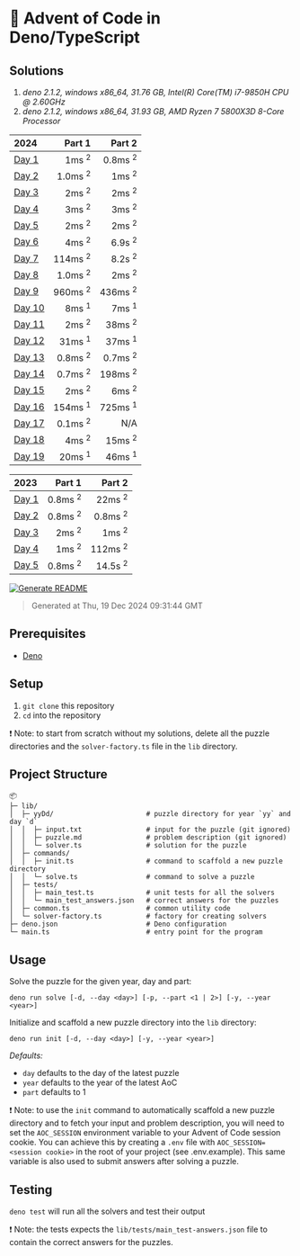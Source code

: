 # 🎄 Advent of Code in Deno/TypeScript

## Solutions

1. *deno 2.1.2, windows x86_64, 31.76 GB, Intel(R) Core(TM) i7-9850H CPU @ 2.60GHz*
2. *deno 2.1.2, windows x86_64, 31.93 GB, AMD Ryzen 7 5800X3D 8-Core Processor*

| 2024 | Part 1 | Part 2 |
| :--- | ---: | ---: |
| [Day 1](/lib/24D1/solver.ts) | 1ms <sup>2</sup> | 0.8ms <sup>2</sup> |
| [Day 2](/lib/24D2/solver.ts) | 1.0ms <sup>2</sup> | 1ms <sup>2</sup> |
| [Day 3](/lib/24D3/solver.ts) | 2ms <sup>2</sup> | 2ms <sup>2</sup> |
| [Day 4](/lib/24D4/solver.ts) | 3ms <sup>2</sup> | 3ms <sup>2</sup> |
| [Day 5](/lib/24D5/solver.ts) | 2ms <sup>2</sup> | 2ms <sup>2</sup> |
| [Day 6](/lib/24D6/solver.ts) | 4ms <sup>2</sup> | 6.9s <sup>2</sup> |
| [Day 7](/lib/24D7/solver.ts) | 114ms <sup>2</sup> | 8.2s <sup>2</sup> |
| [Day 8](/lib/24D8/solver.ts) | 1.0ms <sup>2</sup> | 2ms <sup>2</sup> |
| [Day 9](/lib/24D9/solver.ts) | 960ms <sup>2</sup> | 436ms <sup>2</sup> |
| [Day 10](/lib/24D10/solver.ts) | 8ms <sup>1</sup> | 7ms <sup>1</sup> |
| [Day 11](/lib/24D11/solver.ts) | 2ms <sup>2</sup> | 38ms <sup>2</sup> |
| [Day 12](/lib/24D12/solver.ts) | 31ms <sup>1</sup> | 37ms <sup>1</sup> |
| [Day 13](/lib/24D13/solver.ts) | 0.8ms <sup>2</sup> | 0.7ms <sup>2</sup> |
| [Day 14](/lib/24D14/solver.ts) | 0.7ms <sup>2</sup> | 198ms <sup>2</sup> |
| [Day 15](/lib/24D15/solver.ts) | 2ms <sup>2</sup> | 6ms <sup>2</sup> |
| [Day 16](/lib/24D16/solver.ts) | 154ms <sup>1</sup> | 725ms <sup>1</sup> |
| [Day 17](/lib/24D17/solver.ts) | 0.1ms <sup>2</sup> | N/A  |
| [Day 18](/lib/24D18/solver.ts) | 4ms <sup>2</sup> | 15ms <sup>2</sup> |
| [Day 19](/lib/24D19/solver.ts) | 20ms <sup>1</sup> | 46ms <sup>1</sup> |

| 2023 | Part 1 | Part 2 |
| :--- | ---: | ---: |
| [Day 1](/lib/23D1/solver.ts) | 0.8ms <sup>2</sup> | 22ms <sup>2</sup> |
| [Day 2](/lib/23D2/solver.ts) | 0.8ms <sup>2</sup> | 0.8ms <sup>2</sup> |
| [Day 3](/lib/23D3/solver.ts) | 2ms <sup>2</sup> | 1ms <sup>2</sup> |
| [Day 4](/lib/23D4/solver.ts) | 1ms <sup>2</sup> | 112ms <sup>2</sup> |
| [Day 5](/lib/23D5/solver.ts) | 0.8ms <sup>2</sup> | 14.5s <sup>2</sup> |

[![Generate README](https://github.com/mabenj/aoc-deno-ts/actions/workflows/generate-readme.yml/badge.svg)](https://github.com/mabenj/aoc-deno-ts/actions/workflows/generate-readme.yml)
> Generated at Thu, 19 Dec 2024 09:31:44 GMT

## Prerequisites

-   [Deno](https://deno.land/)

## Setup

1. `git clone` this repository
2. `cd` into the repository

❗ Note: to start from scratch without my solutions, delete all the puzzle directories and the `solver-factory.ts` file in the `lib` directory.

## Project Structure

```
📦
├─ lib/
│  ├─ yyDd/                       # puzzle directory for year `yy` and day `d`
│  │  ├─ input.txt                # input for the puzzle (git ignored)
│  │  ├─ puzzle.md                # problem description (git ignored)
│  │  └─ solver.ts                # solution for the puzzle
│  ├─ commands/
│  │  ├─ init.ts                  # command to scaffold a new puzzle directory
│  │  └─ solve.ts                 # command to solve a puzzle
│  ├─ tests/
│  │  ├─ main_test.ts             # unit tests for all the solvers
│  │  └─ main_test_answers.json   # correct answers for the puzzles
│  ├─ common.ts                   # common utility code
│  └─ solver-factory.ts           # factory for creating solvers
├─ deno.json                      # Deno configuration
└─ main.ts                        # entry point for the program
```

## Usage

Solve the puzzle for the given year, day and part:

```
deno run solve [-d, --day <day>] [-p, --part <1 | 2>] [-y, --year <year>]
```

Initialize and scaffold a new puzzle directory into the `lib` directory:

```
deno run init [-d, --day <day>] [-y, --year <year>]
```

_Defaults:_

-   `day` defaults to the day of the latest puzzle
-   `year` defaults to the year of the latest AoC
-   `part` defaults to 1

❗ Note: to use the `init` command to automatically scaffold a new puzzle directory and to fetch your input and problem description, you will need to set the `AOC_SESSION` environment variable to your Advent of Code session cookie. You can achieve this by creating a `.env` file with `AOC_SESSION=<session cookie>` in the root of your project (see .env.example). This same variable is also used to submit answers after solving a puzzle.

## Testing

`deno test` will run all the solvers and test their output

❗ Note: the tests expects the `lib/tests/main_test-answers.json` file to contain the correct answers for the puzzles.

